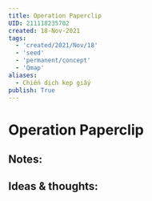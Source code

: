 ```yaml
---
title: Operation Paperclip
UID: 211118235702
created: 18-Nov-2021
tags:
  - 'created/2021/Nov/18'
  - 'seed'
  - 'permanent/concept'
  - 'Qmap'
aliases:
  - Chiến dịch kẹp giấy
publish: True
---
```

# Operation Paperclip

## Notes:


## Ideas & thoughts:


